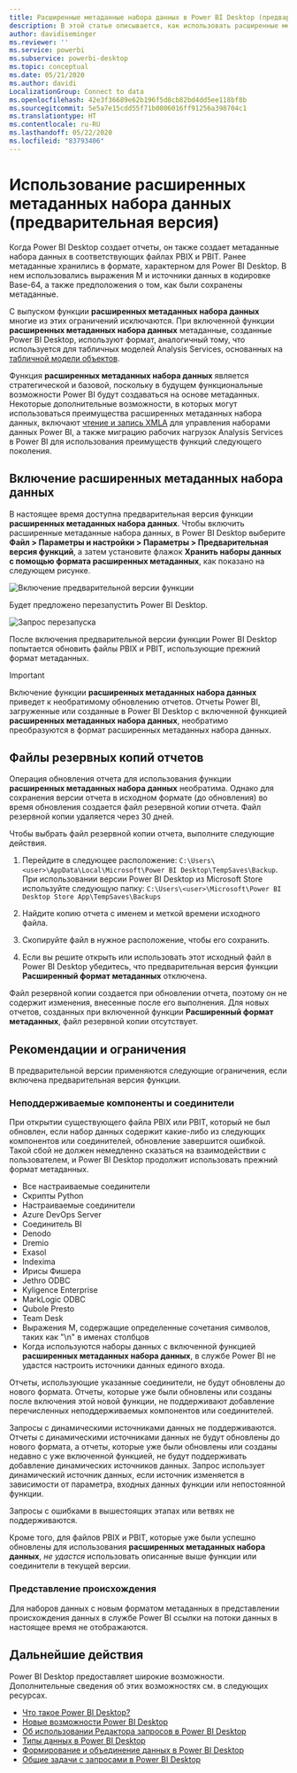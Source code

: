 ```yaml
---
title: Расширенные метаданные набора данных в Power BI Desktop (предварительная версия)
description: В этой статье описывается, как использовать расширенные метаданные набора данных в Power BI.
author: davidiseminger
ms.reviewer: ''
ms.service: powerbi
ms.subservice: powerbi-desktop
ms.topic: conceptual
ms.date: 05/21/2020
ms.author: davidi
LocalizationGroup: Connect to data
ms.openlocfilehash: 42e3f36689e62b196f5d8cb82bd4dd5ee118bf8b
ms.sourcegitcommit: 5e5a7e15cdd55f71b0806016ff91256a398704c1
ms.translationtype: HT
ms.contentlocale: ru-RU
ms.lasthandoff: 05/22/2020
ms.locfileid: "83793406"
---
```

# <a name="using-enhanced-dataset-metadata-preview"></a>Использование расширенных метаданных набора данных (предварительная версия)

Когда Power BI Desktop создает отчеты, он также создает метаданные набора данных в соответствующих файлах PBIX и PBIT. Ранее метаданные хранились в формате, характерном для Power BI Desktop. В нем использовались выражения M и источники данных в кодировке Base-64, а также предположения о том, как были сохранены метаданные.

С выпуском функции **расширенных метаданных набора данных** многие из этих ограничений исключаются. При включенной функции **расширенных метаданных набора данных** метаданные, созданные Power BI Desktop, используют формат, аналогичный тому, что используется для табличных моделей Analysis Services, основанных на [табличной модели объектов](https://docs.microsoft.com/bi-reference/tom/introduction-to-the-tabular-object-model-tom-in-analysis-services-amo).


Функция **расширенных метаданных набора данных** является стратегической и базовой, поскольку в будущем функциональные возможности Power BI будут создаваться на основе метаданных. Некоторые дополнительные возможности, в которых могут использоваться преимущества расширенных метаданных набора данных, включают [чтение и запись XMLA](https://docs.microsoft.com/power-platform-release-plan/2019wave2/business-intelligence/xmla-readwrite) для управления наборами данных Power BI, а также миграцию рабочих нагрузок Analysis Services в Power BI для использования преимуществ функций следующего поколения.



## <a name="enable-enhanced-dataset-metadata"></a>Включение расширенных метаданных набора данных

В настоящее время доступна предварительная версия функции **расширенных метаданных набора данных**. Чтобы включить расширенные метаданные набора данных, в Power BI Desktop выберите **Файл > Параметры и настройки > Параметры > Предварительная версия функций**, а затем установите флажок **Хранить наборы данных с помощью формата расширенных метаданных**, как показано на следующем рисунке. 

![Включение предварительной версии функции](media/desktop-enhanced-dataset-metadata/enhanced-dataset-metadata-01.png)

Будет предложено перезапустить Power BI Desktop.

![Запрос перезапуска](media/desktop-enhanced-dataset-metadata/enhanced-dataset-metadata-02.png)

После включения предварительной версии функции Power BI Desktop попытается обновить файлы PBIX и PBIT, использующие прежний формат метаданных. 

> [!IMPORTANT]
> Включение функции **расширенных метаданных набора данных** приведет к необратимому обновлению отчетов. Отчеты Power BI, загруженные или созданные в Power BI Desktop с включенной функцией **расширенных метаданных набора данных**, необратимо преобразуются в формат расширенных метаданных набора данных.

## <a name="report-backup-files"></a>Файлы резервных копий отчетов

Операция обновления отчета для использования функции **расширенных метаданных набора данных** необратима. Однако для сохранения версии отчета в исходном формате (до обновления) во время обновления создается файл резервной копии отчета. Файл резервной копии удаляется через 30 дней. 

Чтобы выбрать файл резервной копии отчета, выполните следующие действия.

1. Перейдите в следующее расположение: ```C:\Users\<user>\AppData\Local\Microsoft\Power BI Desktop\TempSaves\Backup```. При использовании версии Power BI Desktop из Microsoft Store используйте следующую папку: ```C:\Users\<user>\Microsoft\Power BI Desktop Store App\TempSaves\Backups``` 

2. Найдите копию отчета с именем и меткой времени исходного файла.

3. Скопируйте файл в нужное расположение, чтобы его сохранить.

4. Если вы решите открыть или использовать этот исходный файл в Power BI Desktop убедитесь, что предварительная версия функции **Расширенный формат метаданных** отключена. 

Файл резервной копии создается при обновлении отчета, поэтому он не содержит изменения, внесенные после его выполнения. Для новых отчетов, созданных при включенной функции **Расширенный формат метаданных**, файл резервной копии отсутствует.


## <a name="considerations-and-limitations"></a>Рекомендации и ограничения

В предварительной версии применяются следующие ограничения, если включена предварительная версия функции.

### <a name="unsupported-features-and-connectors"></a>Неподдерживаемые компоненты и соединители
При открытии существующего файла PBIX или PBIT, который не был обновлен, если набор данных содержит какие-либо из следующих компонентов или соединителей, обновление завершится ошибкой. Такой сбой не должен немедленно сказаться на взаимодействии с пользователем, и Power BI Desktop продолжит использовать прежний формат метаданных.

* Все настраиваемые соединители
* Скрипты Python
* Настраиваемые соединители
* Azure DevOps Server
* Соединитель BI
* Denodo
* Dremio
* Exasol
* Indexima
* Ирисы Фишера
* Jethro ODBC
* Kyligence Enterprise
* MarkLogic ODBC
* Qubole Presto
* Team Desk
* Выражения M, содержащие определенные сочетания символов, таких как "\\n" в именах столбцов
* Когда используются наборы данных с включенной функцией **расширенных метаданных набора данных**, в службе Power BI не удастся настроить источники данных единого входа.

Отчеты, использующие указанные соединители, не будут обновлены до нового формата. Отчеты, которые уже были обновлены или созданы после включения этой новой функции, не поддерживают добавление перечисленных неподдерживаемых компонентов или соединителей. 

Запросы с динамическими источниками данных не поддерживаются. Отчеты с динамическими источниками данных не будут обновлены до нового формата, а отчеты, которые уже были обновлены или созданы недавно с уже включенной функцией, не будут поддерживать добавление динамических источников данных. Запрос использует динамический источник данных, если источник изменяется в зависимости от параметра, входных данных функции или непостоянной функции. 

Запросы с ошибками в вышестоящих этапах или ветвях не поддерживаются. 

Кроме того, для файлов PBIX и PBIT, которые уже были успешно обновлены для использования **расширенных метаданных набора данных**, *не удастся* использовать описанные выше функции или соединители в текущей версии.




### <a name="lineage-view"></a>Представление происхождения
Для наборов данных с новым форматом метаданных в представлении происхождения данных в службе Power BI ссылки на потоки данных в настоящее время не отображаются.

## <a name="next-steps"></a>Дальнейшие действия

Power BI Desktop предоставляет широкие возможности. Дополнительные сведения об этих возможностях см. в следующих ресурсах.

* [Что такое Power BI Desktop?](../fundamentals/desktop-what-is-desktop.md)
* [Новые возможности Power BI Desktop](../fundamentals/desktop-latest-update.md)
* [Об использовании Редактора запросов в Power BI Desktop](../transform-model/desktop-query-overview.md)
* [Типы данных в Power BI Desktop](desktop-data-types.md)
* [Формирование и объединение данных в Power BI Desktop](desktop-shape-and-combine-data.md)
* [Общие задачи с запросами в Power BI Desktop](../transform-model/desktop-common-query-tasks.md)
